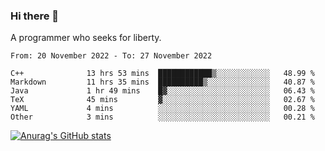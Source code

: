 ### Hi there 👋

<!--
**shejialuo/shejialuo** is a ✨ _special_ ✨ repository because its `README.md` (this file) appears on your GitHub profile.

Here are some ideas to get you started:

- 🔭 I’m currently working on ...
- 🌱 I’m currently learning ...
- 👯 I’m looking to collaborate on ...
- 🤔 I’m looking for help with ...
- 💬 Ask me about ...
- 📫 How to reach me: ...
- 😄 Pronouns: ...
- ⚡ Fun fact: ...
-->

A programmer who seeks for liberty.

<!--START_SECTION:waka-->

```text
From: 20 November 2022 - To: 27 November 2022

C++              13 hrs 53 mins  ████████████▒░░░░░░░░░░░░   48.99 %
Markdown         11 hrs 35 mins  ██████████▒░░░░░░░░░░░░░░   40.87 %
Java             1 hr 49 mins    █▓░░░░░░░░░░░░░░░░░░░░░░░   06.43 %
TeX              45 mins         ▓░░░░░░░░░░░░░░░░░░░░░░░░   02.67 %
YAML             4 mins          ░░░░░░░░░░░░░░░░░░░░░░░░░   00.28 %
Other            3 mins          ░░░░░░░░░░░░░░░░░░░░░░░░░   00.21 %
```

<!--END_SECTION:waka-->

[![Anurag's GitHub stats](https://github-readme-stats.vercel.app/api?username=shejialuo&show_icons=true&theme=dracula)](https://github.com/anuraghazra/github-readme-stats)
